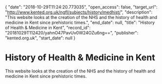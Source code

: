 {
  "date": "2018-10-29T11:24:20.773035", 
  "open_access": false, 
  "target_url": "http://www.kented.org.uk/ngfl/subjects/history/medhist/", 
  "description": "This website looks at the creation of the NHS and the history of health and medicine in Kent since prehistoric times.", 
  "end_date": null, 
  "title": "History of Health & Medicine in Kent", 
  "record_id": "20181029T112420/yahnO47PavUv0W24OZu6ng==", 
  "publisher": "kented.org.uk", 
  "start_date": null
}

# History of Health & Medicine in Kent

This website looks at the creation of the NHS and the history of health and medicine in Kent since prehistoric times.
